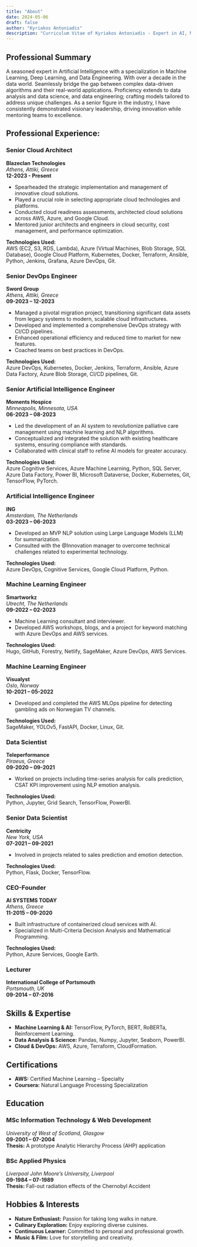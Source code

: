 ```yaml
---
title: "About"
date: 2024-05-06
draft: false
author: "Kyriakos Antoniadis"
description: "Curriculum Vitae of Kyriakos Antoniadis - Expert in AI, ML, and Cloud Architecture"
---
```


## Professional Summary ##

A seasoned expert in Artificial Intelligence with a specialization in Machine Learning, Deep Learning, and Data Engineering. With over a decade in the data world. Seamlessly bridge the gap between complex data-driven algorithms and their real-world applications. Proficiency extends to data analysis and data science, and data engineering; crafting models tailored to address unique challenges. As a senior figure in the industry, I have consistently demonstrated visionary leadership, driving innovation while mentoring teams to excellence.

## Professional Experience:

### Senior Cloud Architect  
**Blazeclan Technologies**  
_Athens, Attiki, Greece_  
**12-2023 - Present**  
- Spearheaded the strategic implementation and management of innovative cloud solutions.
- Played a crucial role in selecting appropriate cloud technologies and platforms.
- Conducted cloud readiness assessments, architected cloud solutions across AWS, Azure, and Google Cloud.
- Mentored junior architects and engineers in cloud security, cost management, and performance optimization.  

**Technologies Used:**  
AWS (EC2, S3, RDS, Lambda), Azure (Virtual Machines, Blob Storage, SQL Database), Google Cloud Platform, Kubernetes, Docker, Terraform, Ansible, Python, Jenkins, Grafana, Azure DevOps, Git.

### Senior DevOps Engineer  
**Sword Group**  
_Athens, Attiki, Greece_  
**09-2023 – 12-2023**  
- Managed a pivotal migration project, transitioning significant data assets from legacy systems to modern, scalable cloud infrastructures.
- Developed and implemented a comprehensive DevOps strategy with CI/CD pipelines.
- Enhanced operational efficiency and reduced time to market for new features.
- Coached teams on best practices in DevOps.

**Technologies Used:**  
Azure DevOps, Kubernetes, Docker, Jenkins, Terraform, Ansible, Azure Data Factory, Azure Blob Storage, CI/CD pipelines, Git.

### Senior Artificial Intelligence Engineer  
**Moments Hospice**  
_Minneapolis, Minnesota, USA_  
**06-2023 – 08-2023**  
- Led the development of an AI system to revolutionize palliative care management using machine learning and NLP algorithms.
- Conceptualized and integrated the solution with existing healthcare systems, ensuring compliance with standards.
- Collaborated with clinical staff to refine AI models for greater accuracy.

**Technologies Used:**  
Azure Cognitive Services, Azure Machine Learning, Python, SQL Server, Azure Data Factory, Power BI, Microsoft Dataverse, Docker, Kubernetes, Git, TensorFlow, PyTorch.

### Artificial Intelligence Engineer  
**ING**  
_Amsterdam, The Netherlands_  
**03-2023 – 06-2023**  
- Developed an MVP NLP solution using Large Language Models (LLM) for summarization.
- Consulted with the @Innovation manager to overcome technical challenges related to experimental technology.

**Technologies Used:**  
Azure DevOps, Cognitive Services, Google Cloud Platform, Python.

### Machine Learning Engineer  
**Smartworkz**  
_Utrecht, The Netherlands_  
**09-2022 – 02-2023**  
- Machine Learning consultant and interviewer.
- Developed AWS workshops, blogs, and a project for keyword matching with Azure DevOps and AWS services.

**Technologies Used:**  
Hugo, GitHub, Forestry, Netlify, SageMaker, Azure DevOps, AWS Services.

### Machine Learning Engineer  
**Visualyst**  
_Oslo, Norway_  
**10-2021 – 05-2022**  
- Developed and completed the AWS MLOps pipeline for detecting gambling ads on Norwegian TV channels.

**Technologies Used:**  
SageMaker, YOLOv5, FastAPI, Docker, Linux, Git.

### Data Scientist  
**Teleperformance**  
_Piraeus, Greece_  
**09-2020 – 09-2021**  
- Worked on projects including time-series analysis for calls prediction, CSAT KPI improvement using NLP emotion analysis.

**Technologies Used:**  
Python, Jupyter, Grid Search, TensorFlow, PowerBI.

### Senior Data Scientist  
**Centricity**  
_New York, USA_  
**07-2021 – 09-2021**  
- Involved in projects related to sales prediction and emotion detection.

**Technologies Used:**  
Python, Flask, Docker, TensorFlow.

### CEO-Founder  
**AI SYSTEMS TODAY**  
_Athens, Greece_  
**11-2015 – 09-2020**  
- Built infrastructure of containerized cloud services with AI.
- Specialized in Multi-Criteria Decision Analysis and Mathematical Programming.

**Technologies Used:**  
Python, Azure Services, Google Earth.

### Lecturer  
**International College of Portsmouth**  
_Portsmouth, UK_  
**09-2014 – 07-2016**  

## Skills & Expertise

- **Machine Learning & AI:** TensorFlow, PyTorch, BERT, RoBERTa, Reinforcement Learning.
- **Data Analysis & Science:** Pandas, Numpy, Jupyter, Seaborn, PowerBI.
- **Cloud & DevOps:** AWS, Azure, Terraform, CloudFormation.
  
## Certifications
- **AWS:** Certified Machine Learning – Specialty
- **Coursera:** Natural Language Processing Specialization

## Education
### MSc Information Technology & Web Development  
_University of West of Scotland, Glasgow_  
**09-2001 – 07-2004**  
**Thesis:** A prototype Analytic Hierarchy Process (AHP) application

### BSc Applied Physics  
_Liverpool John Moore’s University, Liverpool_  
**09-1984 – 07-1989**  
**Thesis:** Fall-out radiation effects of the Chernobyl Accident

## Hobbies & Interests
- **Nature Enthusiast:** Passion for taking long walks in nature.
- **Culinary Exploration:** Enjoy exploring diverse cuisines.
- **Continuous Learner:** Committed to personal and professional growth.
- **Music & Film:** Love for storytelling and creativity.

